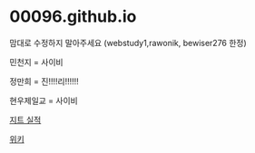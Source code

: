 # 00096.github.io
맘대로 수정하지 말아주세요 (webstudy1,rawonik, bewiser276 한정)
  
민천지 = 사이비

정만희 = 진!!!!리!!!!!!

현우제일교 = 사이비

<a href = "http://jeet.kr/intro/performance/read.jsp?reqPageNo=1&scategory_fk=61&no=145">지트 실적</a>

<a href = "https://github.com/00096/00096.github.io/wiki">위키</a>
